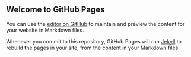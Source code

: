 ## Welcome to GitHub Pages

You can use the [editor on GitHub](https://github.com/gVasyl/MathFunctionProblem/edit/master/README.md) to maintain and preview the content for your website in Markdown files.

Whenever you commit to this repository, GitHub Pages will run [Jekyll](https://jekyllrb.com/) to rebuild the pages in your site, from the content in your Markdown files.

